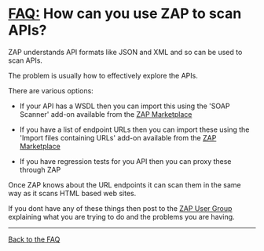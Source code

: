 # [FAQ:](FAQtoplevel) How can you use ZAP to scan APIs?

ZAP understands API formats like JSON and XML and so can be used to scan APIs.

The problem is usually how to effectively explore the APIs.

There are various options:

* If your API has a WSDL then you can import this using the 'SOAP Scanner' add-on available from the [ZAP Marketplace](https://github.com/zaproxy/zap-extensions/wiki)

* If you have a list of endpoint URLs then you can import these using the 'Import files containing URLs' add-on available from the [ZAP Marketplace](https://github.com/zaproxy/zap-extensions/wiki)

* If you have regression tests for you API then you can proxy these through ZAP

Once ZAP knows about the URL endpoints it can scan them in the same way as it scans HTML based web sites.

If you dont have any of these things then post to the [ZAP User Group](https://groups.google.com/group/zaproxy-users) explaining what you are trying to do and the problems you are having.

---

[Back to the FAQ](FAQtoplevel)